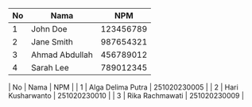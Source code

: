 | No |   Nama          |      NPM       |
|----|-----------------|----------------|
| 1  | John Doe        | 123456789      |
| 2  | Jane Smith      | 987654321      |
| 3  | Ahmad Abdullah  | 456789012      |
| 4  | Sarah Lee       | 789012345      |






| No | Nama | NPM |
| 1 | Alga Delima Putra | 251020230005 |
| 2 | Hari Kusharwanto  | 251020230010 |
| 3 | Rika Rachmawati | 251020230009 |
